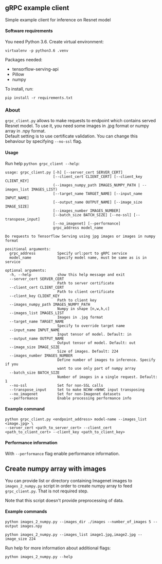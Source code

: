 ## gRPC example client

Simple example client for inference on Resnet model 

#### Software requirements
You need Python 3.6. Create virtual environment:
```
virtualenv -p python3.6 .venv
```
Packages needed:
* tensorflow-serving-api
* Pillow
* numpy

To install, run:

```
pip install -r requirements.txt
```

### About

`grpc_client.py` allows to make requests to endpoint which contains served Resnet model. To use it, 
you need some images in .jpg format or numpy array in .npy format.  
Default setting is to use certificate validation. You can change this behaviour by specifying `--no-ssl` flag.  


#### Usage
Run help `python grpc_client --help`: 

```
usage: grpc_client.py [-h] [--server_cert SERVER_CERT]
                      [--client_cert CLIENT_CERT] [--client_key CLIENT_KEY]
                      (--images_numpy_path IMAGES_NUMPY_PATH | --images_list IMAGES_LIST)
                      [--target_name TARGET_NAME] [--input_name INPUT_NAME]
                      [--output_name OUTPUT_NAME] [--image_size IMAGE_SIZE]
                      [--images_number IMAGES_NUMBER]
                      [--batch_size BATCH_SIZE] [--no-ssl] [--transpose_input]
                      [--no_imagenet] [--performance]
                      grpc_address model_name

Do requests to Tensorflow Serving using jpg images or images in numpy format

positional arguments:
  grpc_address          Specify url:port to gRPC service
  model_name            Specify model name, must be same as is in service

optional arguments:
  -h, --help            show this help message and exit
  --server_cert SERVER_CERT
                        Path to server certificate
  --client_cert CLIENT_CERT
                        Path to client certificate
  --client_key CLIENT_KEY
                        Path to client key
  --images_numpy_path IMAGES_NUMPY_PATH
                        Numpy in shape [n,w,h,c]
  --images_list IMAGES_LIST
                        Images in .jpg format
  --target_name TARGET_NAME
                        Specify to override target name
  --input_name INPUT_NAME
                        Input tensor of model. Default: in
  --output_name OUTPUT_NAME
                        Output tensor of model. Default: out
  --image_size IMAGE_SIZE
                        Size of images. Default: 224
  --images_number IMAGES_NUMBER
                        Define number of images to inference. Specify if you
                        want to use only part of numpy array
  --batch_size BATCH_SIZE
                        Number of images in a single request. Default: 1
  --no-ssl              Set for non-SSL calls
  --transpose_input     Set to make NCHW->NHWC input transposing
  --no_imagenet         Set for non-Imagenet datasets
  --performance         Enable processing performance info

```


#### Example command
```
python grpc_client.py <endpoint_address> model-name --images_list <image.jpg> \
--server_cert <path_to_server_cert> --client_cert <path_to_client_cert> --client_key <path_to_client_key>
```

#### Performance information
With `--performance` flag enable performance information.

##
## Create numpy array with images
You can provide list or directory containing Imagenet images to `images_2_numpy.py` script in order 
to create numpy array to feed `grpc_client.py`. That is not required step.

Note that this script doesn't provide preprocessing of data.

#### Example commands
```
python images_2_numpy.py --images_dir ./images --number_of_images 5 --output images.npy
```
```
python images_2_numpy.py --images_list image1.jpg,image2.jpg --image_size 224
```
Run help for more information about additional flags:
```
python images_2_numpy.py --help
```
